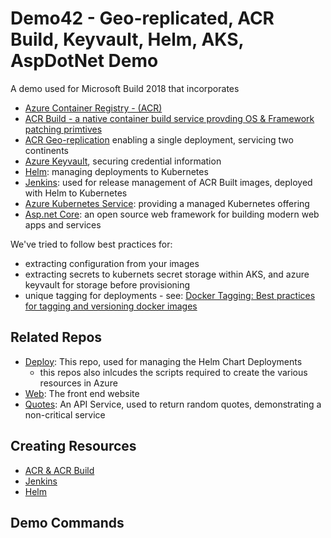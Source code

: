 # Demo42 - Geo-replicated, ACR Build, Keyvault, Helm, AKS, AspDotNet Demo

A demo used for Microsoft Build 2018 that incorporates
- [Azure Container Registry - (ACR)](https://aka.ms/acr)
- [ACR Build - a native container build service provding OS & Framework patching primtives](https://aka.ms/acr/build)
- [ACR Geo-replication](https://aka.ms/acr/geo-replication) enabling a single deployment, servicing two continents
- [Azure Keyvault](https://azure.microsoft.com/services/key-vault/), securing credential information
- [Helm](https://helm.sh/): managing deployments to Kubernetes
- [Jenkins](https://jenkins.io/): used for release management of ACR Built images, deployed with Helm to Kubernetes
- [Azure Kubernetes Service](https://azure.microsoft.com/services/container-service/): providing a managed Kubernetes offering
- [Asp.net Core](https://asp.net): an open source web framework for building modern web apps and services 

We've tried to follow best practices for:
- extracting configuration from your images
- extracting secrets to kubernets secret storage within AKS, and azure keyvault for storage before provisioning
- unique tagging for deployments - see: [Docker Tagging: Best practices for tagging and versioning docker images](https://blogs.msdn.microsoft.com/stevelasker/2018/03/01/docker-tagging-best-practices-for-tagging-and-versioning-docker-images/)
## Related Repos
- [Deploy](https://github.com/demo42/deploy): This repo, used for managing the Helm Chart Deployments
  - this repos also inlcudes the scripts required to create the various resources in Azure
- [Web](https://github.com/demo42/web): The front end website
- [Quotes](https://github.com/demo42/quotes): An API Service, used to return random quotes, demonstrating a non-critical service

## Creating Resources
- [ACR & ACR Build](./create/acr-build.md)
- [Jenkins](./create/jenkins.md)
- [Helm](./create/helm.md)

## Demo Commands
